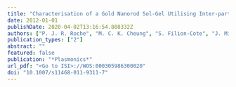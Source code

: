 ```yaml
---
title: "Characterisation of a Gold Nanorod Sol-Gel Utilising Inter-particle Coupling to Yield High Refractive Index Sensitivity"
date: 2012-01-01
publishDate: 2020-04-02T13:16:54.808332Z
authors: ["P. J. R. Roche", "M. C. K. Cheung", "S. Filion-Cote", "J. Milette", "T. Gonzalez", "G. Gopalakrishnan", "M. P. Andrews", "B. R. Lennox", "L. Reven", "A. G. Kirk"]
publication_types: ["2"]
abstract: ""
featured: false
publication: "*Plasmonics*"
url_pdf: "<Go to ISI>://WOS:000305986300020"
doi: "10.1007/s11468-011-9311-7"
---
```



